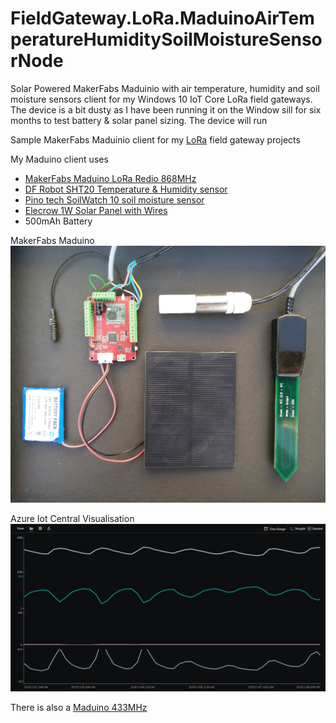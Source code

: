 # FieldGateway.LoRa.MaduinoAirTemperatureHumiditySoilMoistureSensorNode
Solar Powered MakerFabs Maduinio with air temperature, humidity and soil moisture sensors client for my Windows 10 IoT Core LoRa field gateways. The device is a bit dusty as I have been running it on the Window sill for six months to test battery & solar panel sizing. The device will run 

Sample MakerFabs Maduinio client for my [LoRa](https://lora-alliance.org/) field gateway projects

My Maduino client uses
* [MakerFabs Maduino LoRa Redio 868MHz](https://makerfabs.com/index.php?route=product/product&product_id=438)
* [DF Robot SHT20 Temperature & Humidity sensor]( https://www.dfrobot.com/wiki/index.php/SHT20_I2C_Temperature_%26_Humidity_Sensor_(Waterproof_Probe)_SKU:_SEN0227)
* [Pino tech SoilWatch 10 soil moisture sensor ](https://pino-tech.eu/product/soilwatch-10/)
* [Elecrow 1W Solar Panel with Wires](https://www.elecrow.com/1w-solar-panel-with-wires-p-817.html)
* 500mAh Battery

MakerFabs Maduino
![SensorNode](MaduinoSoilMoistureTemperatureHumidity.jpg)

Azure Iot Central Visualisation
![Azure IoT Central](MaduinoSoilMoistureTemperatureHumidityData.JPG)

There is also a [Maduino 433MHz](https://makerfabs.com/index.php?route=product/product&product_id=439)

